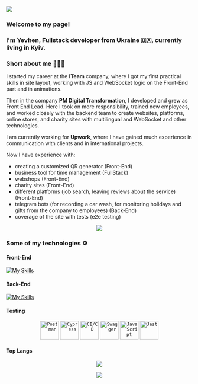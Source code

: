 <img src="https://capsule-render.vercel.app/api?type=waving&color=0D864B&height=200&section=header&animation=fadeIn&text=Hey!%20Nice%20to%20see%20you%20%F0%9F%91%8B%F0%9F%8F%BB" />

### Welcome to my page!

### I'm Yevhen, Fullstack developer from Ukraine 🇺🇦, currently living in Kyiv.

### Short about me 🤷🏼‍♂️
I started my career at the **ITeam** company, where I got my first practical skills in site layout, working with JS and WebSocket logic on the Front-End part and in animations. 

Then in the company **PM Digital Transformation**, I developed and grew as Front End Lead. Here I took on more responsibility, trained new employees, and worked closely with the backend team to create websites, platforms, online stores, and charity sites with multilingual and WebSocket and other technologies.

I am currently working for **Upwork**, where I have gained much experience in communication with clients and in international projects. 

Now I have experience with:
- creating a customized QR generator (Front-End)
- business tool for time management (FullStack)
- webshops (Front-End)
- charity sites (Front-End)
- different platforms (job search, leaving reviews about the service) (Front-End)
- telegram bots (for recording a car wash, for monitoring holidays and gifts from the company to employees) (Back-End)
- coverage of the site with tests (e2e testing)

<p align="center">
    <img src="https://streak-stats.demolab.com?user=zhen1asemen1uk&theme=transparent&hide_border=true&card_width=500&fire=EB0202&ring=FF8332" />
</p>


### Some of my technologies ⚙️

#### Front-End

[![My Skills](https://skillicons.dev/icons?i=nextjs,react,redux,js,ts,styledcomponents,html,css,stackoverflow,firebase,git,fastapi,postman,vscode,figma)](https://skillicons.dev)

#### Back-End

[![My Skills](https://skillicons.dev/icons?i=nodejs,express,docker,mysql,mongodb,js,postgres,sentry,vscode,md,ts,git,stackoverflow,netlify,firebase)](https://skillicons.dev)

#### Testing

<div align="center">
	<code><img width="50" src="https://user-images.githubusercontent.com/25181517/192109061-e138ca71-337c-4019-8d42-4792fdaa7128.png" alt="Postman" title="Postman"/></code>
	<code><img width="50" src="https://user-images.githubusercontent.com/68279555/200387386-276c709f-380b-46cc-81fd-f292985927a8.png" alt="Cypress" title="Cypress"/></code>
	<code><img width="50" src="https://user-images.githubusercontent.com/25181517/183868728-b2e11072-00a5-47e2-8a4e-4ebbb2b8c554.png" alt="CI/CD" title="CI/CD"/></code>
	<code><img width="50" src="https://user-images.githubusercontent.com/25181517/186711335-a3729606-5a78-4496-9a36-06efcc74f800.png" alt="Swagger" title="Swagger"/></code>
	<code><img width="50" src="https://user-images.githubusercontent.com/25181517/117447155-6a868a00-af3d-11eb-9cfe-245df15c9f3f.png" alt="JavaScript" title="JavaScript"/></code>
	<code><img width="50" src="https://user-images.githubusercontent.com/25181517/187955005-f4ca6f1a-e727-497b-b81b-93fb9726268e.png" alt="Jest" title="Jest"/></code>
</div>

#### Top Langs

<p align="center">
    <img src="https://github-readme-stats.vercel.app/api/top-langs/?username=zhen1asemen1uk&layout=pie" />
</p>

<p align="center">
    <img src="https://u8views.com/api/v1/github/profiles/63663261/views/day-week-month-total-count.svg" />
</p>
